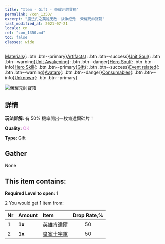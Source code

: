```yaml
---
title: "Item - Gift - 榮耀元帥寶箱"
permalink: /con_1350/
excerpt: "魔法门之英雄无敌：战争纪元  榮耀元帥寶箱"
last_modified_at: 2021-07-21
locale: cn
ref: "con_1350.md"
toc: false
classes: wide
---
```

 [Materials](/ItemsCN/){: .btn .btn--primary}[Artifacts](/ItemsCN/Artifacts/){: .btn .btn--success}[Unit Soul](/ItemsCN/UnitSoul/){: .btn .btn--warning}[Unit Awakening](/ItemsCN/UnitAwakening/){: .btn .btn--danger}[Hero Soul](/ItemsCN/HeroSoul/){: .btn .btn--info}[Hero Skill](/ItemsCN/HeroSkill/){: .btn .btn--primary}[Gift](/ItemsCN/Gift/){: .btn .btn--success}[Event related](/ItemsCN/Events/){: .btn .btn--warning}[Avatars](/ItemsCN/Avatars/){: .btn .btn--danger}[Consumables](/ItemsCN/Consumables/){: .btn .btn--info}[Unknown](/ItemsCN/Unknown/){: .btn .btn--primary}

 ![榮耀元帥寶箱](/images/t/i_906027.png)

## 詳情
 **玩法詳解:** 有 50% 機率開出一枚肯達爾碎片！

 **Quality:** <span style="color: #DA70D6">OK</span>

 **Type:** Gift

## Gather

  None

## This item contains:

 **Required Level to open:** 1

 2 You would get **1** item  from:

  | Nr | Amount |     Item    | Drop Rate,% |
  |:---|:-------|:------------|:---------:|
  | 1 |  **1x** | [英雄肯達爾](/cn/Items/her_363/) | 50 | 
  | 2 |  **1x** | [皇家十字軍](/cn/Items/unt_193/) | 50 | 
